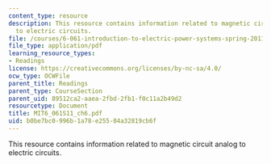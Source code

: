 ```yaml
---
content_type: resource
description: This resource contains information related to magnetic circuit analog
  to electric circuits.
file: /courses/6-061-introduction-to-electric-power-systems-spring-2011/b0be7bc0996b1a78e25504a32819cb6f_MIT6_061S11_ch6.pdf
file_type: application/pdf
learning_resource_types:
- Readings
license: https://creativecommons.org/licenses/by-nc-sa/4.0/
ocw_type: OCWFile
parent_title: Readings
parent_type: CourseSection
parent_uid: 89512ca2-aaea-2fbd-2fb1-f0c11a2b49d2
resourcetype: Document
title: MIT6_061S11_ch6.pdf
uid: b0be7bc0-996b-1a78-e255-04a32819cb6f
---
```

This resource contains information related to magnetic circuit analog to electric circuits.